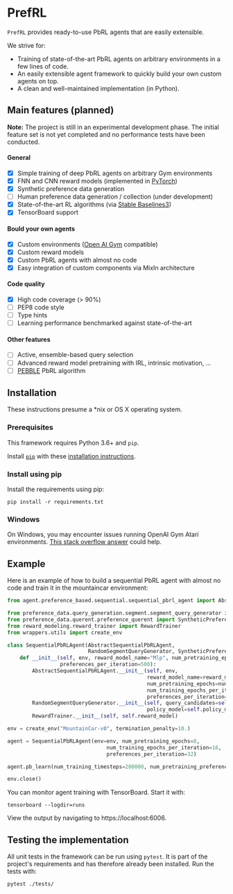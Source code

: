 # PrefRL
`PrefRL` provides ready-to-use PbRL agents that are easily extensible.

We strive for:
- Training of state-of-the-art PbRL agents on arbitrary environments in a few lines of code.
- An easily extensible agent framework to quickly build your own custom agents on top.
- A clean and well-maintained implementation (in Python).

## Main features (planned)
**Note:** The project is still in an experimental development phase. 
The initial feature set is not yet completed and no performance tests have been conducted.

#### General
- [x] Simple training of deep PbRL agents on arbitrary Gym environments 
- [x] FNN and CNN reward models (implemented in [PyTorch](https://pytorch.org/))
- [x] Synthetic preference data generation
- [ ] Human preference data generation / collection (under development)
- [x] State-of-the-art RL algorithms (via [Stable Baselines3](https://github.com/DLR-RM/stable-baselines3))
- [x] TensorBoard support 

#### Bould your own agents
- [x] Custom environments ([Open AI Gym](https://gym.openai.com/) compatible) 
- [x] Custom reward models 
- [x] Custom PbRL agents with almost no code
- [x] Easy integration of custom components via MixIn architecture

#### Code quality
- [x] High code coverage (> 90%)
- [ ] PEP8 code style
- [ ] Type hints 
- [ ] Learning performance benchmarked against state-of-the-art

#### Other features
- [ ] Active, ensemble-based query selection
- [ ] Advanced reward model pretraining with IRL, intrinsic motivation, ...
- [ ] [PEBBLE](https://github.com/pokaxpoka/B_Pref) PbRL algorithm  

## Installation
These instructions presume a *nix or OS X operating system. 

### Prerequisites
This framework requires Python 3.6+ and `pip`.

Install [`pip`](http://www.pip-installer.org/en/latest/) with these
[installation instructions](http://www.pip-installer.org/en/latest/installing.html).

### Install using pip
<a id="install-with-pip"></a>
Install the requirements using pip:
```
pip install -r requirements.txt
```
### Windows
On Windows, you may encounter issues running OpenAI Gym Atari environments.
[This stack overflow answer](https://stackoverflow.com/a/46739299/3902240)
could help. 

## Example
Here is an example of how to build a sequential PbRL agent with almost no code and train it in 
the mountaincar environment:
```python
from agent.preference_based.sequential.sequential_pbrl_agent import AbstractSequentialPbRLAgent

from preference_data.query_generation.segment.segment_query_generator import RandomSegmentQueryGenerator
from preference_data.querent.preference_querent import SyntheticPreferenceQuerent
from reward_modeling.reward_trainer import RewardTrainer
from wrappers.utils import create_env

class SequentialPbRLAgent(AbstractSequentialPbRLAgent,
                          RandomSegmentQueryGenerator, SyntheticPreferenceQuerent, RewardTrainer):
    def __init__(self, env, reward_model_name="Mlp", num_pretraining_epochs=10, num_training_epochs_per_iteration=10,
                 preferences_per_iteration=500):
        AbstractSequentialPbRLAgent.__init__(self, env,
                                             reward_model_name=reward_model_name,
                                             num_pretraining_epochs=num_pretraining_epochs,
                                             num_training_epochs_per_iteration=num_training_epochs_per_iteration,
                                             preferences_per_iteration=preferences_per_iteration)
        RandomSegmentQueryGenerator.__init__(self, query_candidates=self.query_candidates,
                                             policy_model=self.policy_model, segment_sampling_interval=50)
        RewardTrainer.__init__(self, self.reward_model)

env = create_env("MountainCar-v0", termination_penalty=10.)

agent = SequentialPbRLAgent(env=env, num_pretraining_epochs=8,
                                num_training_epochs_per_iteration=16,
                                preferences_per_iteration=32)

agent.pb_learn(num_training_timesteps=200000, num_pretraining_preferences=512)

env.close()
```

You can monitor agent training with TensorBoard. Start it with:
```
tensorboard --logdir=runs
```
View the output by navigating to https://localhost:6006.

## Testing the implementation
All unit tests in the framework can be run using `pytest`. 
It is part of the project's requirements and has therefore already been installed. 
Run the tests with:
```
pytest ./tests/
```